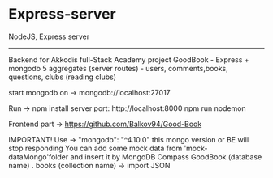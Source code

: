 # Express-server
NodeJS, Express server
************************************************
Backend for Akkodis full-Stack Academy
project GoodBook - Express + mongodb
5 aggregates (server routes) - users, comments,books, questions, clubs (reading clubs)

start mongodb on -> mongodb://localhost:27017

Run -> npm install 
server port: http://localhost:8000
npm run nodemon 

Frontend part -> https://github.com/Balkov94/Good-Book

IMPORTANT! Use ->  "mongodb": "^4.10.0" this mongo version or BE will stop responding
You can add some mock data from 'mock-dataMongo'folder and insert it by MongoDB Compass
GoodBook (database name) . books (collection name) -> import JSON
